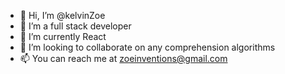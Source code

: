 - 👋 Hi, I’m @kelvinZoe
- 👀 I’m a full stack developer
- 🌱 I’m currently React 
- 💞️ I’m looking to collaborate on any comprehension algorithms
- 📫 You can reach me at zoeinventions@gmail.com

<!---
kelvinZoe/kelvinZoe is a ✨ special ✨ repository because its `README.md` (this file) appears on your GitHub profile.
You can click the Preview link to take a look at your changes.
--->
